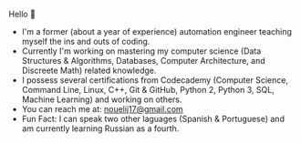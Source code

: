 Hello 👋 

* I'm a former (about a year of experience) automation engineer teaching myself the ins and outs of coding.
* Currently I'm working on mastering my computer science (Data Structures & Algorithms, Databases, Computer Architecture, and Discreete Math) related knowledge.
* I possess several certifications from Codecademy (Computer Science, Command Line, Linux, C++, Git & GitHub, Python 2, Python 3, SQL, Machine Learning) and working on others.
* You can reach me at: nouelij17@gmail.com
* Fun Fact: I can speak two other laguages (Spanish & Portuguese) and am currently learning Russian as a fourth. 
